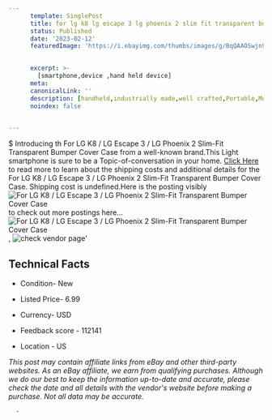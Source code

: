 ```yaml
---
      template: SinglePost
      title: for lg k8 lg escape 3 lg phoenix 2 slim fit transparent bumper cover case
      status: Published
      date: '2023-02-12'
      featuredImage: 'https://i.ebayimg.com/thumbs/images/g/BqQAAOSwjn9ZirxS/s-l225.jpg'
       

      excerpt: >-
        [smartphone,device ,hand held device]
      meta:
      canonicalLink: ''
      description: [handheld,industrially made,well crafted,Portable,Mobile,Compact,Convenient,Lightweight,Maneuverable,Man-portable,Miniature,Carriable,Hand-held,Light,Holdable,Transportable,Mobile device,Pocket-sized,On-the-go,Wireless,Cordless,Compact size,Convenient size, smartphone,device ,hand held device]
      noindex: false
      

---
```

$
      Introducing th For LG K8 / LG Escape 3 / LG Phoenix 2  Slim-Fit Transparent Bumper Cover Case from a well-known brand.This Light smartphone is sure to be a Topic-of-conversation in your home. [Click Here](https://www.ebay.com/itm/112020936104?hash=item1a14f7d5a8%3Ag%3ABqQAAOSwjn9ZirxS&mkevt=1&mkcid=1&mkrid=711-53200-19255-0&campid=%253CePNCampaignId%253E&customid=%253CreferenceId%253E&toolid=10049) to read more to learn about the shipping costs and additional details for the For LG K8 / LG Escape 3 / LG Phoenix 2  Slim-Fit Transparent Bumper Cover Case. Shipping cost is undefined.Here is the posting visibly ![For LG K8 / LG Escape 3 / LG Phoenix 2  Slim-Fit Transparent Bumper Cover Case](https://i.ebayimg.com/thumbs/images/g/BqQAAOSwjn9ZirxS/s-l225.jpg) to check out more postings here... ![For LG K8 / LG Escape 3 / LG Phoenix 2  Slim-Fit Transparent Bumper Cover Case](https://i.ebayimg.com/images/g/BqQAAOSwjn9ZirxS/s-l1200.jpg), ![check vendor page](https://origin-galleryplus.ebayimg.com/ws/web/112020936104_2_0_1/225x225.jpg,https://origin-galleryplus.ebayimg.com/ws/web/112020936104_3_0_1/225x225.jpg,https://origin-galleryplus.ebayimg.com/ws/web/112020936104_4_0_1/225x225.jpg,https://origin-galleryplus.ebayimg.com/ws/web/112020936104_5_0_1/225x225.jpg,https://origin-galleryplus.ebayimg.com/ws/web/112020936104_6_0_1/225x225.jpg,https://origin-galleryplus.ebayimg.com/ws/web/112020936104_7_0_1/225x225.jpg)'

      

 ## Technical Facts 



     
      

 - Condition- New 


      

 - Listed Price- 6.99 


      

 - Currency- USD 


      

 - Feedback score - 112141 


      

 - Location - US 


      
      

 *_This post may contain affiliate links from eBay and other third-party websites. As an eBay affiliate, we earn from qualifying purchases. Although we do our best to keep the information up-to-date and accurate, please check the date and all details with the vendor's website before making a purchase. Not all data may be accurate._*




      -
